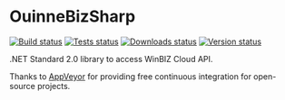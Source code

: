 # OuinneBizSharp

[![Build status][build-badge]][build-status]
[![Tests status][tests-badge]][tests-status]
[![Downloads status][downloads-badge]][downloads-status]
[![Version status][version-badge]][version-status]

.NET Standard 2.0 library to access WinBIZ Cloud API.

Thanks to [AppVeyor](https://www.appveyor.com/) for providing free continuous integration for open-source projects.

[build-badge]: https://img.shields.io/appveyor/ci/bizy/ouinnebisesharp.svg?maxAge=3600?logo=appveyor
[build-status]: https://ci.appveyor.com/project/Bizy/ouinnebisesharp

[tests-badge]: https://img.shields.io/appveyor/tests/bizy/ouinnebisesharp.svg?maxAge=3600?logo=appveyor
[tests-status]: https://ci.appveyor.com/project/Bizy/ouinnebisesharp/build/tests

[downloads-badge]: https://img.shields.io/nuget/dt/Bizy.OuinneBiseSharp.svg?maxAge=3600
[downloads-status]: https://www.nuget.org/stats/packages/Bizy.OuinneBiseSharp?groupby=Version

[version-badge]: https://img.shields.io/nuget/v/Bizy.OuinneBiseSharp.svg?maxAge=3600
[version-status]: https://www.nuget.org/packages/Bizy.OuinneBiseSharp/
